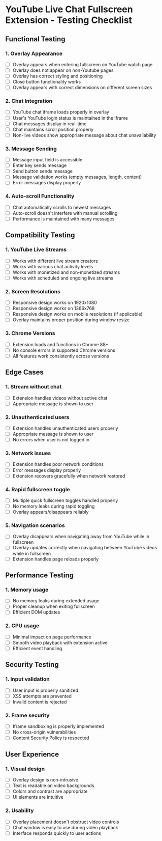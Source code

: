 # YouTube Live Chat Fullscreen Extension - Testing Checklist

## Functional Testing

### 1. Overlay Appearance
- [ ] Overlay appears when entering fullscreen on YouTube watch page
- [ ] Overlay does not appear on non-Youtube pages
- [ ] Overlay has correct styling and positioning
- [ ] Close button functionality works
- [ ] Overlay appears with correct dimensions on different screen sizes

### 2. Chat Integration
- [ ] YouTube chat iframe loads properly in overlay
- [ ] User's YouTube login status is maintained in the iframe
- [ ] Chat messages display in real-time
- [ ] Chat maintains scroll position properly
- [ ] Non-live videos show appropriate message about chat unavailability

### 3. Message Sending
- [ ] Message input field is accessible
- [ ] Enter key sends message
- [ ] Send button sends message
- [ ] Message validation works (empty messages, length, content)
- [ ] Error messages display properly

### 4. Auto-scroll Functionality
- [ ] Chat automatically scrolls to newest messages
- [ ] Auto-scroll doesn't interfere with manual scrolling
- [ ] Performance is maintained with many messages

## Compatibility Testing

### 1. YouTube Live Streams
- [ ] Works with different live stream creators
- [ ] Works with various chat activity levels
- [ ] Works with monetized and non-monetized streams
- [ ] Works with scheduled and ongoing live streams

### 2. Screen Resolutions
- [ ] Responsive design works on 1920x1080
- [ ] Responsive design works on 1366x768
- [ ] Responsive design works on mobile resolutions (if applicable)
- [ ] Overlay maintains proper position during window resize

### 3. Chrome Versions
- [ ] Extension loads and functions in Chrome 88+
- [ ] No console errors in supported Chrome versions
- [ ] All features work consistently across versions

## Edge Cases

### 1. Stream without chat
- [ ] Extension handles videos without active chat
- [ ] Appropriate message is shown to user

### 2. Unauthenticated users
- [ ] Extension handles unauthenticated users properly
- [ ] Appropriate message is shown to user
- [ ] No errors when user is not logged in

### 3. Network issues
- [ ] Extension handles poor network conditions
- [ ] Error messages display properly
- [ ] Extension recovers gracefully when network restored

### 4. Rapid fullscreen toggle
- [ ] Multiple quick fullscreen toggles handled properly
- [ ] No memory leaks during rapid toggling
- [ ] Overlay appears/disappears reliably

### 5. Navigation scenarios
- [ ] Overlay disappears when navigating away from YouTube while in fullscreen
- [ ] Overlay updates correctly when navigating between YouTube videos while in fullscreen
- [ ] Extension handles page reloads properly

## Performance Testing

### 1. Memory usage
- [ ] No memory leaks during extended usage
- [ ] Proper cleanup when exiting fullscreen
- [ ] Efficient DOM updates

### 2. CPU usage
- [ ] Minimal impact on page performance
- [ ] Smooth video playback with extension active
- [ ] Efficient event handling

## Security Testing

### 1. Input validation
- [ ] User input is properly sanitized
- [ ] XSS attempts are prevented
- [ ] Invalid content is rejected

### 2. Frame security
- [ ] Iframe sandboxing is properly implemented
- [ ] No cross-origin vulnerabilities
- [ ] Content Security Policy is respected

## User Experience

### 1. Visual design
- [ ] Overlay design is non-intrusive
- [ ] Text is readable on video backgrounds
- [ ] Colors and contrast are appropriate
- [ ] UI elements are intuitive

### 2. Usability
- [ ] Overlay placement doesn't obstruct video controls
- [ ] Chat window is easy to use during video playback
- [ ] Interface responds quickly to user actions